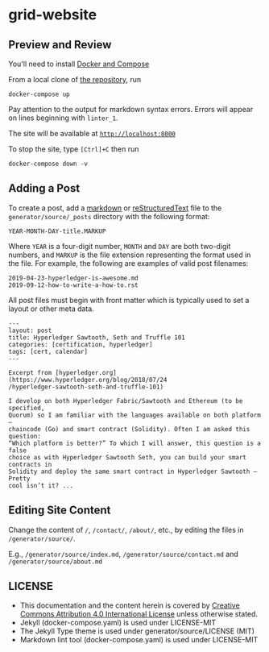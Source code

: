 # grid-website

## Preview and Review

You'll need to install
[Docker and Compose](https://docs.docker.com/compose/install/)

From a local clone of
[the repository](https://github.com/hyperledger/sawtooth-website), run

```
docker-compose up
```

Pay attention to the output for markdown syntax errors. Errors will appear on
lines beginning with `linter_1`.

The site will be available at [`http://localhost:8000`](http://localhost:8000)

To stop the site, type `[Ctrl]+C` then run

```
docker-compose down -v
```

## Adding a Post

To create a post, add a [markdown](https://kramdown.gettalong.org/quickref.html)
or [reStructuredText](http://docutils.sourceforge.net/rst.html) file
to the `generator/source/_posts` directory with the following format:

```
YEAR-MONTH-DAY-title.MARKUP
```

Where `YEAR` is a four-digit number, `MONTH` and `DAY` are both two-digit
numbers, and `MARKUP` is the file extension representing the format used in the
file. For example, the following are examples of valid post filenames:

```
2019-04-23-hyperledger-is-awesome.md
2019-09-12-how-to-write-a-how-to.rst
```

All post files must begin with front matter which is typically used to set a
layout or other meta data.

```
---
layout: post
title: Hyperledger Sawtooth, Seth and Truffle 101
categories: [certification, hyperledger]
tags: [cert, calendar]
---

Excerpt from [hyperledger.org](https://www.hyperledger.org/blog/2018/07/24
/hyperledger-sawtooth-seth-and-truffle-101)

I develop on both Hyperledger Fabric/Sawtooth and Ethereum (to be specified,
Quorum) so I am familiar with the languages available on both platform —
chaincode (Go) and smart contract (Solidity). Often I am asked this question:
“Which platform is better?” To which I will answer, this question is a false
choice as with Hyperledger Sawtooth Seth, you can build your smart contracts in
Solidity and deploy the same smart contract in Hyperledger Sawtooth — Pretty
cool isn’t it? ...
```

## Editing Site Content

Change the content of `/`, `/contact/`, `/about/`,
etc., by editing the files in `/generator/source/`.

E.g., `/generator/source/index.md`, `/generator/source/contact.md` and
`/generator/source/about.md`

## LICENSE

* This documentation and the content herein is covered by [
  Creative Commons Attribution 4.0 International License](
  http://creativecommons.org/licenses/by/4.0/ "license") unless otherwise stated.
* Jekyll (docker-compose.yaml) is used under LICENSE-MIT
* The Jekyll Type theme is used under generator/source/LICENSE (MIT)
* Markdown lint tool (docker-compose.yaml) is used under LICENSE-MIT


